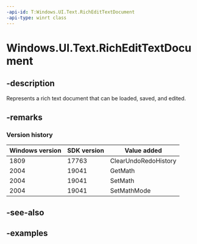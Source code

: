 ```yaml
---
-api-id: T:Windows.UI.Text.RichEditTextDocument
-api-type: winrt class
---
```


<!-- Class syntax.
public class RichEditTextDocument : ITextDocument
-->

# Windows.UI.Text.RichEditTextDocument

## -description

Represents a rich text document that can be loaded, saved, and edited.

## -remarks


### Version history

| Windows version | SDK version | Value added |
| -- | -- | -- |
| 1809 | 17763 | ClearUndoRedoHistory |
| 2004 | 19041 | GetMath |
| 2004 | 19041 | SetMath |
| 2004 | 19041 | SetMathMode |

## -see-also

## -examples

